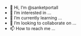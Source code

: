 - 👋 Hi, I’m @sanketportall
- 👀 I’m interested in ...
- 🌱 I’m currently learning ...
- 💞️ I’m looking to collaborate on ...
- 📫 How to reach me ...

<!---
sanketportall/sanketportall is a ✨ special ✨ repository because its `README.md` (this file) appears on your GitHub profile.
You can click the Preview link to take a look at your changes.
--->
